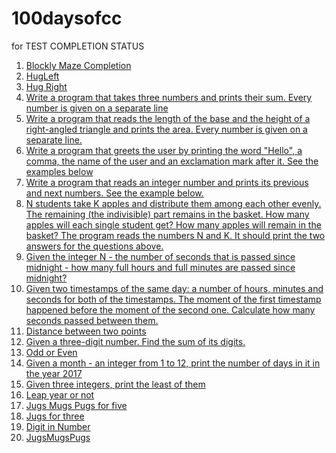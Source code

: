 # 100daysofcc
for TEST COMPLETION STATUS


1) [Blockly Maze Completion](Day01.md)
2) [HugLeft](Day02.md)
3) [Hug Right](Day03.md)
4) [Write a program that takes three numbers and prints their sum. Every number is given on a separate line](Day04.md)
5) [Write a program that reads the length of the base and the height of a right-angled triangle and prints the area. Every number is given on a separate line.](Day05.md)
6) [Write a program that greets the user by printing the word "Hello", a comma, the name of the user and an exclamation mark after it. See the examples below](Day06.md)
7) [Write a program that reads an integer number and prints its previous and next numbers. See the example below.](Day07.md)
8) [N students take K apples and distribute them among each other evenly. The remaining (the indivisible) part remains in the basket. How many apples will each single student get? How many apples will remain in the basket?
The program reads the numbers N and K. It should print the two answers for the questions above.](Day08.md)
9) [ Given the integer N - the number of seconds that is passed since midnight - how many full hours and full minutes are passed since midnight?](Day09.md)
10) [Given two timestamps of the same day: a number of hours, minutes and seconds for both of the timestamps. The moment of the first timestamp happened before the moment of the second one. Calculate how many seconds passed between them.](Day10.md)
11) [Distance between two points](Day11.md)
12) [Given a three-digit number. Find the sum of its digits.](Day12.md)
13) [Odd or Even](Day13.md)
14) [Given a month - an integer from 1 to 12, print the number of days in it in the year 2017](Day14.md)
15) [Given three integers, print the least of them](Day15.md)
16) [Leap year or not](Day16.md)
17) [Jugs Mugs Pugs for five](Day17.md)
18) [Jugs for three](Day18.md)
19) [Digit in Number](Day19.md)
20) [JugsMugsPugs ](Day20.md)
